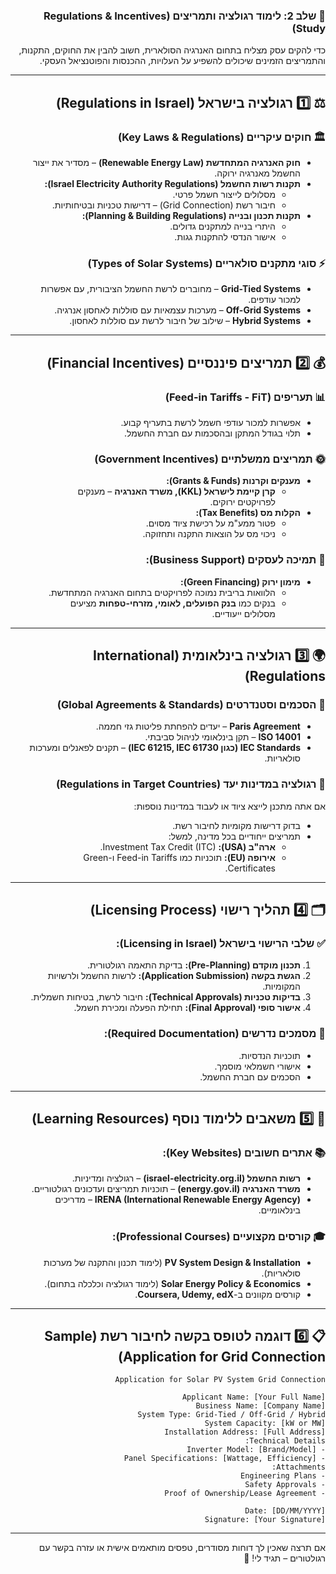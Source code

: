 
<div dir="rtl">

### 📜 **שלב 2: לימוד רגולציה ותמריצים (Regulations & Incentives Study)**  

כדי להקים עסק מצליח בתחום האנרגיה הסולארית, חשוב להבין את החוקים, התקנות, והתמריצים הזמינים שיכולים להשפיע על העלויות, ההכנסות והפוטנציאל העסקי.  

---

## ⚖️ **1️⃣ רגולציה בישראל (Regulations in Israel)**  

### 🏛️ **חוקים עיקריים (Key Laws & Regulations)**  

- **חוק האנרגיה המתחדשת (Renewable Energy Law)** – מסדיר את ייצור החשמל מאנרגיה ירוקה.  
- **תקנות רשות החשמל (Israel Electricity Authority Regulations):**  
  - מסלולים לייצור חשמל פרטי.  
  - חיבור רשת (Grid Connection) – דרישות טכניות ובטיחותיות.  
- **תקנות תכנון ובנייה (Planning & Building Regulations):**  
  - היתרי בנייה למתקנים גדולים.  
  - אישור הנדסי להתקנות גגות.  

### ⚡ **סוגי מתקנים סולאריים (Types of Solar Systems)**  

- **Grid-Tied Systems** – מחוברים לרשת החשמל הציבורית, עם אפשרות למכור עודפים.  
- **Off-Grid Systems** – מערכות עצמאיות עם סוללות לאחסון אנרגיה.  
- **Hybrid Systems** – שילוב של חיבור לרשת עם סוללות לאחסון.  

---

## 💰 **2️⃣ תמריצים פיננסיים (Financial Incentives)**  

### 📊 **תעריפים (Feed-in Tariffs - FiT)**  

- אפשרות למכור עודפי חשמל לרשת בתעריף קבוע.  
- תלוי בגודל המתקן ובהסכמות עם חברת החשמל.  

### 🌞 **תמריצים ממשלתיים (Government Incentives)**  

- **מענקים וקרנות (Grants & Funds):**  
  - **קרן קיימת לישראל (KKL), משרד האנרגיה** – מענקים לפרויקטים ירוקים.  
- **הקלות מס (Tax Benefits):**  
  - פטור ממע"מ על רכישת ציוד מסוים.  
  - ניכוי מס על הוצאות התקנה ותחזוקה.  

### 💼 **תמיכה לעסקים (Business Support):**  

- **מימון ירוק (Green Financing):**  
  - הלוואות בריבית נמוכה לפרויקטים בתחום האנרגיה המתחדשת.  
  - בנקים כמו **בנק הפועלים, לאומי, מזרחי-טפחות** מציעים מסלולים ייעודיים.  

---

## 🌍 **3️⃣ רגולציה בינלאומית (International Regulations)**  

### 🌱 **הסכמים וסטנדרטים (Global Agreements & Standards)**  

- **Paris Agreement** – יעדים להפחתת פליטות גזי חממה.  
- **ISO 14001** – תקן בינלאומי לניהול סביבתי.  
- **IEC Standards (כגון IEC 61215, IEC 61730)** – תקנים לפאנלים ומערכות סולאריות.  

### 🚩 **רגולציה במדינות יעד (Regulations in Target Countries)**  

אם אתה מתכנן לייצא ציוד או לעבוד במדינות נוספות:  

- בדוק דרישות מקומיות לחיבור רשת.  
- תמריצים ייחודיים בכל מדינה, למשל:  
  - **ארה"ב (USA):** Investment Tax Credit (ITC).  
  - **אירופה (EU):** תוכניות כמו Feed-in Tariffs ו-Green Certificates.  

---

## 🗂️ **4️⃣ תהליך רישוי (Licensing Process)**  

### ✅ **שלבי הרישוי בישראל (Licensing in Israel):**  

1. **תכנון מוקדם (Pre-Planning):** בדיקת התאמה רגולטורית.  
2. **הגשת בקשה (Application Submission):** לרשות החשמל ולרשויות המקומיות.  
3. **בדיקות טכניות (Technical Approvals):** חיבור לרשת, בטיחות חשמלית.  
4. **אישור סופי (Final Approval):** תחילת הפעלה ומכירת חשמל.  

### 📄 **מסמכים נדרשים (Required Documentation):**  

- תוכניות הנדסיות.  
- אישורי חשמלאי מוסמך.  
- הסכמים עם חברת החשמל.  

---

## 🧠 **5️⃣ משאבים ללימוד נוסף (Learning Resources)**  

### 📚 **אתרים חשובים (Key Websites):**  

- **רשות החשמל (israel-electricity.org.il)** – רגולציה ומדיניות.  
- **משרד האנרגיה (energy.gov.il)** – תוכניות תמריצים ועדכונים רגולטוריים.  
- **IRENA (International Renewable Energy Agency)** – מדריכים בינלאומיים.  

### 🎓 **קורסים מקצועיים (Professional Courses):**  

- **PV System Design & Installation** (לימוד תכנון והתקנה של מערכות סולאריות).  
- **Solar Energy Policy & Economics** (לימוד רגולציה וכלכלה בתחום).  
- קורסים מקוונים ב-**Coursera, Udemy, edX**.  

---

## 📋 **6️⃣ דוגמה לטופס בקשה לחיבור רשת (Sample Application for Grid Connection)**  

```plaintext
Application for Solar PV System Grid Connection  

Applicant Name: [Your Full Name]  
Business Name: [Company Name]  
System Type: Grid-Tied / Off-Grid / Hybrid  
System Capacity: [kW or MW]  
Installation Address: [Full Address]  
Technical Details:  
- Inverter Model: [Brand/Model]  
- Panel Specifications: [Wattage, Efficiency]  
Attachments:  
- Engineering Plans  
- Safety Approvals  
- Proof of Ownership/Lease Agreement  

Date: [DD/MM/YYYY]  
Signature: [Your Signature]  
```

---

אם תרצה שאכין לך דוחות מסודרים, טפסים מותאמים אישית או עזרה בקשר עם רגולטורים – תגיד לי! 🚀
